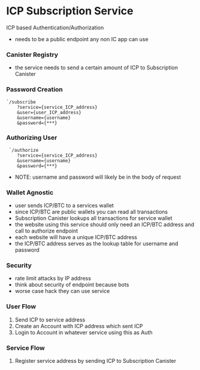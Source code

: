 # ICP Subscription Service 
ICP based Authentication/Authorization
- needs to be a public endpoint any non IC app can use

### Canister Registry
- the service needs to send a certain amount of ICP to Subscription Canister

### Password Creation
```
`/subscribe
	?service={service_ICP_address}
	&user={user_ICP_address}
	&username={username}
	&password={***}
```

### Authorizing User
```
 `/authorize
	?service={service_ICP_address}
	&username={username}
	&password={***}
```

- NOTE: username and password will likely be in the body of request

### Wallet Agnostic
- user sends ICP/BTC to a services wallet
- since ICP/BTC are public wallets you can read all transactions
- Subscription Canister lookups all transactions for service wallet
- the website using this service should only need an ICP/BTC address and call to authorize endpoint
- each website will have a unique ICP/BTC address
- the ICP/BTC address serves as the lookup table for username and password

### Security
- rate limit attacks by IP address
- think about security of endpoint because bots 
- worse case hack they can use service

### User Flow
1) Send ICP to service address
2) Create an Account with ICP address which sent ICP
3) Login to Account in whatever service using this as Auth 

### Service Flow
1) Register service address by sending ICP to Subscription Canister
